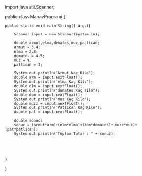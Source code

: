 import java.util.Scanner;

public class ManavProgrami {

    public static void main(String[] args){

        Scanner input = new Scanner(System.in);

        double armut,elma,domates,muz,patlican;
        armut = 3.4;
        elma = 2.8;
        domates = 4.5;
        muz = 9;
        patlican = 3;

        System.out.println("Armut Kaç Kilo");
        double arm = input.nextFloat();
        System.out.println("elma Kaç Kilo");
        double elm = input.nextFloat();
        System.out.println("domates Kaç Kilo");
        double dom = input.nextFloat();
        System.out.println("muz Kaç Kilo");
        double muzz = input.nextFloat();
        System.out.println("Patlican Kaç Kilo");
        double pat = input.nextFloat();

        double sonuc;
        sonuc = (armut*arm)+(elm*elma)+(dom*domates)+(muzz*muz)+(pat*patlican);
        System.out.println("Toplam Tutar : " + sonuc);





    }




}
